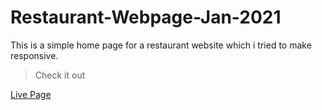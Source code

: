 # Restaurant-Webpage-Jan-2021
This is a simple home page for a restaurant website which i tried to make responsive.
> Check it out

[Live Page](https://deepanshu-981.github.io/Restaurant-Webpage-Jan-2021/)
